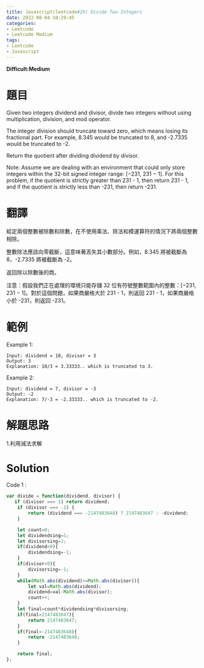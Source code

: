 ```yaml
---
title: Javascript(leetcode#29) Divide Two Integers
date: 2022-08-04 10:29:45
categories: 
- Leetcode 
- Leetcode Medium 
tags:
- Leetcode
- Javascript
---
```


**Difficult:Medium**

# 題目
Given two integers dividend and divisor, divide two integers without using multiplication, division, and mod operator.

The integer division should truncate toward zero, which means losing its fractional part. For example, 8.345 would be truncated to 8, and -2.7335 would be truncated to -2.

Return the quotient after dividing dividend by divisor.

Note: Assume we are dealing with an environment that could only store integers within the 32-bit signed integer range: [−231, 231 − 1]. For this problem, if the quotient is strictly greater than 231 - 1, then return 231 - 1, and if the quotient is strictly less than -231, then return -231.
<!--more-->
# 翻譯
給定兩個整數被除數和除數，在不使用乘法、除法和模運算符的情況下將兩個整數相除。

整數除法應該向零截斷，這意味著丟失其小數部分。例如，8.345 將被截斷為 8，-2.7335 將被截斷為 -2。

返回除以除數後的商。

注意：假設我們正在處理的環境只能存儲 32 位有符號整數範圍內的整數：[−231, 231 − 1]。對於這個問題，如果商嚴格大於 231 - 1，則返回 231 - 1，如果商嚴格小於 -231，則返回 -231。

# 範例

Example 1:
```
Input: dividend = 10, divisor = 3
Output: 3
Explanation: 10/3 = 3.33333.. which is truncated to 3.

```

Example 2:
```
Input: dividend = 7, divisor = -3
Output: -2
Explanation: 7/-3 = -2.33333.. which is truncated to -2.
```

# 解題思路
1.利用減法求解

# Solution
Code 1 :
```Javascript
var divide = function(dividend, divisor) {
   if (divisor === 1) return dividend;
    if (divisor === -1) {
        return (dividend === -2147483648) ? 2147483647 : -dividend;
    }

    let count=0;
    let dividendsing=1;
    let divisorsing=1;
    if(dividend<0){
        dividendsing=-1;
    }
    if(divisor<0){
        divisorsing=-1;
    }
    while(Math.abs(dividend)>=Math.abs(divisor)){
        let val=Math.abs(dividend);
        dividend=val-Math.abs(divisor);
        count++;
    }
    let final=count*dividendsing*divisorsing;
    if(final>2147483647){
        return 2147483647;
    }
    if(final<-2147483648){
        return -2147483648;
    }

    return final;
};
```

